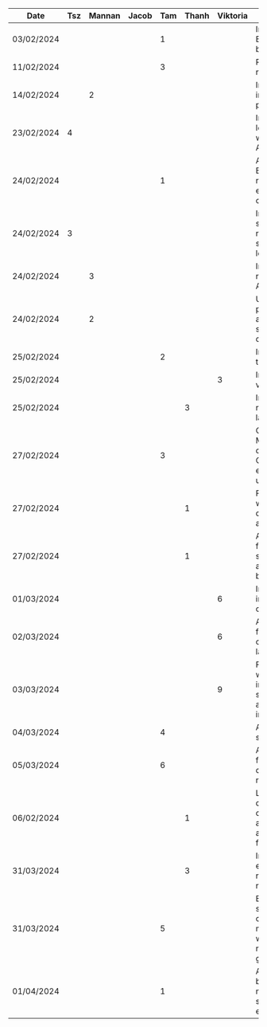 | Date       | Tsz | Mannan | Jacob | Tam | Thanh | Viktoria | Task                                                                                 |
| ---------- | --- | ------ | ----- | --- | ----- | -------- | ------------------------------------------------------------------------------------ |
| 03/02/2024 |     |        |       | 1   |       |          | Initial setup Express backend                                                        |
| 11/02/2024 |     |        |       | 3   |       |          | Researched recipe datasets                                                           |
| 14/02/2024 |     | 2      |       |     |       |          | Implemented initial home page layout                                                 |
| 23/02/2024 | 4   |        |       |     |       |          | Implemented login feature with Firebase Auth                                         |
| 24/02/2024 |     |        |       | 1   |       |          | Analyzed Edamam recipe search endpoint query criteria                                |
| 24/02/2024 | 3   |        |       |     |       |          | Implemented sign up, refactored some login logic                                     |
| 24/02/2024 |     | 3      |       |     |       |          | Integrated recipe search API                                                         |
| 24/02/2024 |     | 2      |       |     |       |          | Updated home page layout, added sample/demo data                                     |
| 25/02/2024 |     |        |       | 2   |       |          | Initial account tab                                                                  |
| 25/02/2024 |     |        |       |     |       | 3        | Inital review view set up                                                            |
| 25/02/2024 |     |        |       |     | 3     |          | Implemented recipe page layout                                                       |
| 27/02/2024 |     |        |       | 3   |       |          | Created MongoDB deployment + CRUD endpoints for userdata                             |
| 27/02/2024 |     |        |       |     | 1     |          | Fixed error where toolbar didn't collapse and cleaned up                             |
| 27/02/2024 |     |        |       |     | 1     |          | Added query for fetching specific recipe and fixed UI bugs                           |
| 01/03/2024 |     |        |       |     |       | 6        | Initial implementation of reviews                                                    |
| 02/03/2024 |     |        |       |     |       | 6        | Added image functionality + changed layouts                                          |
| 03/03/2024 |     |        |       |     |       | 9        | Faced issues with initial implementation so completely altered review implementation |
| 04/03/2024 |     |        |       | 4   |       |          | Added inital search activity                                                         |
| 05/03/2024 |     |        |       | 6   |       |          | Added search functionality + display search results                                  |
| 06/02/2024 |     |        |       |     | 1     |          | Link recipe details page to other pages and display actual result from APIs          |
| 31/03/2024 |     |        |       |     | 3     |          | Implement API endpoints for recipes and reviews                                      |
| 31/03/2024 |     |        |       | 5   |       |          | Enhanced search feature, created new multiselect widget, refactored chip groups      |
| 01/04/2024 |     |        |       | 1   |       |          | Added filter button to make navigating search feature easier                         |
